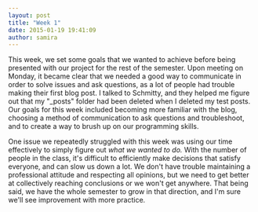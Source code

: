 ```yaml
---
layout: post
title: "Week 1"
date: 2015-01-19 19:41:09
author: samira
---
```


This week, we set some goals that we wanted to achieve before being presented with our project for the rest of the semester. Upon meeting on Monday, it became clear that we needed a good way to communicate in order to solve issues and ask questions, as a lot of people had trouble making their first blog post. I talked to Schmitty, and they helped me figure out that my "_posts" folder had been deleted when I deleted my test posts. Our goals for this week included becoming more familiar with the blog, choosing a method of communication to ask questions and troubleshoot, and to create a way to brush up on our programming skills.

One issue we repeatedly struggled with this week was using our time effectively to simply figure out *what we wanted to do.* With the number of people in the class, it's difficult to efficiently make decisions that satisfy everyone, and can slow us down a lot. We don't have trouble maintaining a professional attitude and respecting all opinions, but we need to get better at collectively reaching conclusions or we won't get anywhere. That being said, we have the whole semester to grow in that direction, and I'm sure we'll see improvement with more practice.
